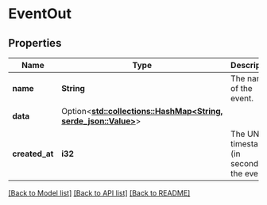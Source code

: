 # EventOut

## Properties

Name | Type | Description | Notes
------------ | ------------- | ------------- | -------------
**name** | **String** | The name of the event. | 
**data** | Option<[**std::collections::HashMap<String, serde_json::Value>**](serde_json::Value.md)> |  | [optional]
**created_at** | **i32** | The UNIX timestamp (in seconds) of the event. | 

[[Back to Model list]](../README.md#documentation-for-models) [[Back to API list]](../README.md#documentation-for-api-endpoints) [[Back to README]](../README.md)


